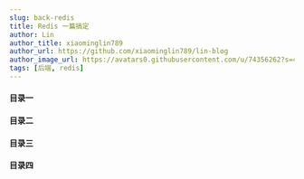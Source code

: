 ```yaml
---
slug: back-redis
title: Redis 一篇搞定
author: Lin
author_title: xiaominglin789
author_url: https://github.com/xiaominglin789/lin-blog
author_image_url: https://avatars0.githubusercontent.com/u/74356262?s=400&v=4
tags: [后端, redis]
---
```


#### 目录一

#### 目录二

#### 目录三

#### 目录四
